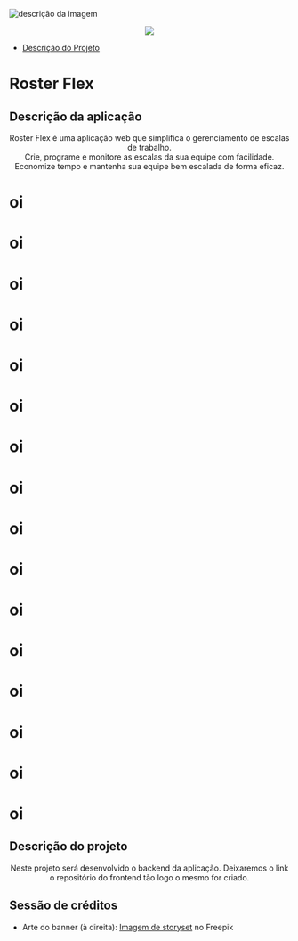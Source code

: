 ![descrição da imagem](https://raw.githubusercontent.com/xflprflx/roster-flex-backend/document/readme/assets/Roster%20Flex.png)

<p align="center">
<img loading="lazy" src="http://img.shields.io/static/v1?label=STATUS&message=EM%20DESENVOLVIMENTO&color=GREEN&style=for-the-badge"/>
</p>

<!--ts-->
   * [Descrição do Projeto](#descricao-do-projeto)
<!--te-->

# Roster Flex 
## Descrição da aplicação
<p align="center">Roster Flex é uma aplicação web que simplifica o gerenciamento de escalas de trabalho.<br>Crie, programe e monitore as escalas da sua equipe com facilidade.<br>Economize tempo e mantenha sua equipe bem escalada de forma eficaz.</p>

<h1>oi</h1>
<h1>oi</h1>
<h1>oi</h1>
<h1>oi</h1>
<h1>oi</h1>
<h1>oi</h1>
<h1>oi</h1>
<h1>oi</h1>
<h1>oi</h1>
<h1>oi</h1>
<h1>oi</h1>
<h1>oi</h1>
<h1>oi</h1>
<h1>oi</h1>
<h1>oi</h1>
<h1>oi</h1>


<a id="descricao-do-projeto"></a>
## Descrição do projeto
<p align="center">Neste projeto será desenvolvido o backend da aplicação. Deixaremos o link o repositório do frontend tão logo o mesmo for criado.</p>



















## Sessão de créditos
- Arte do banner (à direita): <a href="https://br.freepik.com/vetores-gratis/ilustracao-do-conceito-de-gerenciamento-de-tempo_7079478.htm#query=schedule&position=16&from_view=search&track=sph">Imagem de storyset</a> no Freepik
